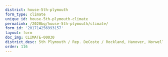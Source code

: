 ```yaml
---
district: house-5th-plymouth
form_type: climate
unique_id: house-5th-plymouth-climate
permalink: /2020bq/house-5th-plymouth/climate/
form_id: '201714256993157'
layout: form
doc_img: CLIMATE-00030
district_desc: 5th Plymouth / Rep. DeCoste / Rockland, Hanover, Norwell
order: 116
---
```

